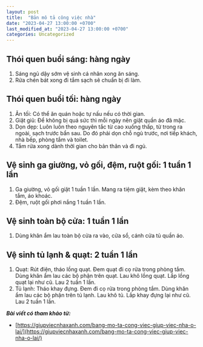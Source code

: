 ```yaml
---
layout: post
title:  "Bản mô tả công việc nhà"
date: "2023-04-27 13:00:00 +0700"
last_modified_at: "2023-04-27 13:00:00 +0700"
categories: Uncategorized
---
```


## Thói quen buổi sáng: hàng ngày

1. Sáng ngủ dậy sớm vệ sinh cá nhân xong ăn sáng.
2. Rửa chén bát xong đi tắm sạch sẽ chuẩn bị đi làm.

## Thói quen buổi tối: hàng ngày

1. Ăn tối: Có thể ăn quán hoặc tự nấu nếu có thời gian.
2. Giặt giũ: Để không bị quá sức thì mỗi ngày nên giặt quần áo đã mặc.
3. Dọn dẹp: Luôn luôn theo nguyên tắc từ cao xuống thấp, từ trong ra ngoài, sạch trước bẩn sau. Do đó phải dọn chỗ ngủ trước, nơi tiếp khách, nhà bếp, phòng tắm và toilet.
4. Tắm rửa xong dành thời gian cho bản thân và đi ngủ.

## Vệ sinh ga giường, vỏ gối, đệm, ruột gối: 1 tuần 1 lần

1. Ga giường, vỏ gối giặt 1 tuần 1 lần. Mang ra tiệm giặt, kèm theo khăn tắm, áo khoác.
2. Đệm, ruột gối phơi nắng 1 tuần 1 lần.

## Vệ sinh toàn bộ cửa: 1 tuần 1 lần

1. Dùng khăn ẩm lau toàn bộ cửa ra vào, cửa sổ, cánh cửa tủ quần áo.

## Vệ sinh tủ lạnh & quạt: 2 tuần 1 lần

1. Quạt: Rút điện, tháo lồng quạt. Đem quạt đi cọ rửa trong phòng tắm. Dùng khăn ẩm lau các bộ phận trên quạt. Lau khô lồng quạt. Lắp lồng quạt lại như cũ. Lau 2 tuần 1 lần.
2. Tủ lạnh: Tháo khay đựng. Đem đi cọ rửa trong phòng tắm. Dùng khăn ẩm lau các bộ phận trên tủ lạnh. Lau khô tủ. Lắp khay đựng lại như cũ. Lau 2 tuần 1 lần.

***Bài viết có tham khảo từ:***
- [https://giupviecnhaxanh.com/bang-mo-ta-cong-viec-giup-viec-nha-o-lai/](https://giupviecnhaxanh.com/bang-mo-ta-cong-viec-giup-viec-nha-o-lai/)

